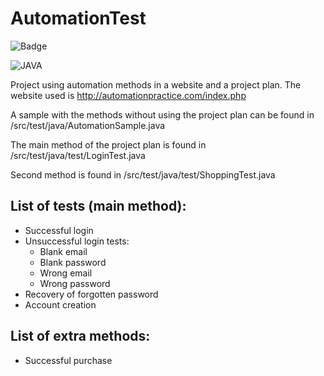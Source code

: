 # AutomationTest

![Badge](http://img.shields.io/static/v1?label=STATUS&message=UPGRADING&color=BRIGHTGREEN&style=for-the-badge)

![JAVA](http://img.shields.io/static/v1?label=Java-jdk&message=v17.0.2&color=blue)


Project using automation methods in a website and a project plan. The website used is http://automationpractice.com/index.php

A sample with the methods without using the project plan can be found in /src/test/java/AutomationSample.java

The main method of the project plan is found in /src/test/java/test/LoginTest.java

Second method is found in /src/test/java/test/ShoppingTest.java

## List of tests (main method):
- Successful login
- Unsuccessful login tests:
    - Blank email
    - Blank password
    - Wrong email
    - Wrong password
- Recovery of forgotten password
- Account creation

## List of extra methods:
- Successful purchase
